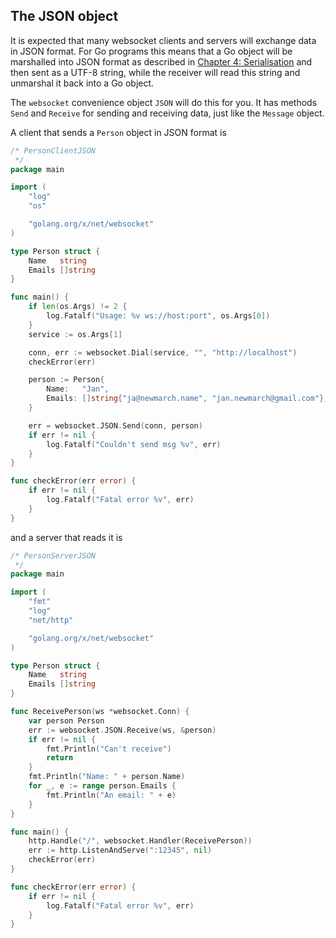 ## The JSON object

It is expected that many websocket clients and servers will exchange data in JSON format. For Go programs this means that a Go object will be marshalled into JSON format as described in [Chapter 4: Serialisation](../dataserialisation/README.md) and then sent as a UTF-8 string, while the receiver will read this string and unmarshal it back into a Go object.

The `websocket` convenience object `JSON` will do this for you. It has methods `Send` and `Receive` for sending and receiving data, just like the `Message` object.

A client that sends a `Person` object in JSON format is

```go
/* PersonClientJSON
 */
package main

import (
	"log"
	"os"

	"golang.org/x/net/websocket"
)

type Person struct {
	Name   string
	Emails []string
}

func main() {
	if len(os.Args) != 2 {
		log.Fatalf("Usage: %v ws://host:port", os.Args[0])
	}
	service := os.Args[1]

	conn, err := websocket.Dial(service, "", "http://localhost")
	checkError(err)

	person := Person{
		Name:   "Jan",
		Emails: []string{"ja@newmarch.name", "jan.newmarch@gmail.com"},
	}

	err = websocket.JSON.Send(conn, person)
	if err != nil {
		log.Fatalf("Couldn't send msg %v", err)
	}
}

func checkError(err error) {
	if err != nil {
		log.Fatalf("Fatal error %v", err)
	}
}
```

and a server that reads it is

```go
/* PersonServerJSON
 */
package main

import (
	"fmt"
	"log"
	"net/http"

	"golang.org/x/net/websocket"
)

type Person struct {
	Name   string
	Emails []string
}

func ReceivePerson(ws *websocket.Conn) {
	var person Person
	err := websocket.JSON.Receive(ws, &person)
	if err != nil {
		fmt.Println("Can't receive")
		return
	}
	fmt.Println("Name: " + person.Name)
	for _, e := range person.Emails {
		fmt.Println("An email: " + e)
	}
}

func main() {
	http.Handle("/", websocket.Handler(ReceivePerson))
	err := http.ListenAndServe(":12345", nil)
	checkError(err)
}

func checkError(err error) {
	if err != nil {
		log.Fatalf("Fatal error %v", err)
	}
}
```

